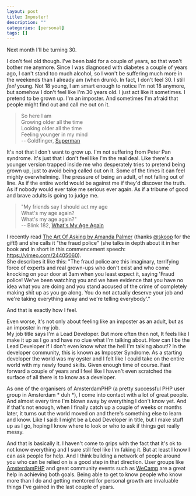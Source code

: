 ```yaml
---
layout: post
title: Imposter!
description: ""
categories: [personal]
tags: []
---
```

Next month I'll be turning 30.

I don't feel old though. I've been bald for a couple of years, so that won't bother me anymore. Since I was diagnosed with diabetes a couple of years ago, I can't stand too much alcohol, so I won't be suffering much more in the weekends than I already am (when drunk). In fact, I don't feel 30. I still _feel_ young. Not 18 young, I am smart enough to notice I'm not 18 anymore, but somehow I don't feel like I'm 30 years old. I just act like it sometimes. I pretend to be grown up. I'm an imposter.
And sometimes I'm afraid that people might find out and call me out on it.

> So here I am  
> Growing older all the time  
> Looking older all the time  
> Feeling younger in my mind  
> -- Goldfinger, [Superman](http://open.spotify.com/track/6cL7NCFSvqWrBH5r4mkvVV)

It's not that I don't want to grow up. I'm not suffering from Peter Pan syndrome. It's just that I don't feel like I'm the real deal. Like there's a younger version trapped inside me who desperately tries to pretend being grown up, just to avoid being called out on it. Some of the times it can feel mighty overwhelming. The pressure of being an adult, of not falling out of line. As if the entire world would be against me if they'd discover the truth. As if nobody would ever take me serious ever again. As if a tribune of good and brave adults is going to judge me.

> "My friends say I should act my age  
> What's my age again?  
> What's my age again?"  
> -- Blink 182, [What's My Age Again](http://open.spotify.com/track/1hWrl3T1kIH5b9zRHLfCOn)

I recently read [The Art Of Asking by Amanda Palmer](http://www.amazon.com/dp/1455581089) (thanks [@skoop](http://twitter.com/skoop) for the gift!) and she calls it "the fraud police" (she talks in depth about it in her book and in short in this commencement speech: https://vimeo.com/24405060).  
She describes it like this: "The fraud police are this imaginary, terrifying force of experts and real grown-ups who don't exist and who come knocking on your door at 3am when you least expect it, saying 'Fraud police! We've been watching you and we have evidence that you have no idea what you are doing and you stand accused of the crime of completely making shit up as you go along. You do not actually deserve your job and we're taking everything away and we're telling everybody'."

And that is exactly how I feel.

Even worse, it's not only about feeling like an imposter as an adult, but as an imposter in my job.  
My job title says I'm a Lead Developer. But more often then not, It feels like I make it up as I go and have no clue what I'm talking about. How can I be the Lead Developer if I don't even know what the hell I'm talking about!? In the developer community, this is known as Imposter Syndrome. As a starting developer the world was my oyster and I felt like I could take on the entire world with my newly found skills. Given enough time of course. Fast forward a couple of years and I feel like I haven't even scratched the surface of all there is to know as a developer.

As one of the organisers of AmsterdamPHP (a pretty successful PHP user group in Amsterdam * duh *), I come into contact with a lot of great people. And almost every time I'm blown away by everything I don't know yet. And if that's not enough, when I finally catch up a couple of weeks or months later, it turns out the world moved on and there's something else to learn and know. Like I said: I might be a Lead Developer in title, but I make stuff up as I go, hoping I know where to look or who to ask if things get really messy.

And that is basically it. I haven't come to grips with the fact that it's ok to not know everything and I sure still feel like I'm faking it. But at least I know I can ask people for help. And I think building a network of people around you who can be relied on is a good step in that direction. User groups like [AmsterdamPHP](http://www.amsterdamphp.nl) and great community events such as [WeCamp](http://www.weca.mp) are a great help in achieving both goals. Being able to get to know people who know more than I do and getting mentored for personal growth are invaluable things I've gained in the last couple of years.
